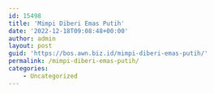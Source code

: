 ```yaml
---
id: 15498
title: 'Mimpi Diberi Emas Putih'
date: '2022-12-18T09:08:48+00:00'
author: admin
layout: post
guid: 'https://bos.awn.biz.id/mimpi-diberi-emas-putih/'
permalink: /mimpi-diberi-emas-putih/
categories:
    - Uncategorized
---
```


